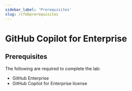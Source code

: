 ```yaml
---
sidebar_label: 'Prerequisites'
slug: /cfebprerequisites
---
```


# GitHub Copilot for Enterprise

## Prerequisites

The following are required to complete the lab:

- GitHub Enterprise
- GitHub Copilot for Enterprise license
